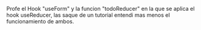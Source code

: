 Profe el Hook "useForm" y la funcion "todoReducer" en la que se aplica el hook useReducer, las saque de un tutorial
entendi mas menos el funcionamiento de ambos.
